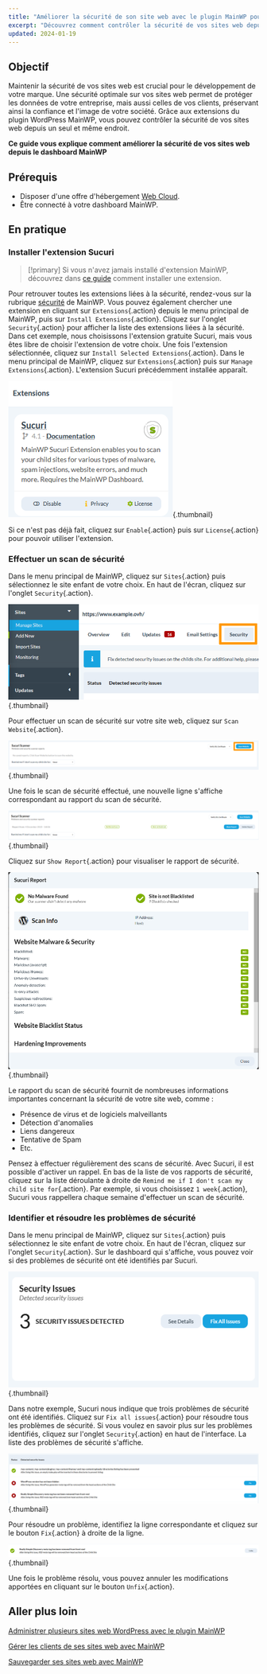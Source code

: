 ```yaml
---
title: "Améliorer la sécurité de son site web avec le plugin MainWP pour WordPress"
excerpt: "Découvrez comment contrôler la sécurité de vos sites web depuis un seul endroit grâce à MainWP"
updated: 2024-01-19
---
```


## Objectif

Maintenir la sécurité de vos sites web est crucial pour le développement de votre marque. Une sécurité optimale sur vos sites web permet de protéger les données de votre entreprise, mais aussi celles de vos clients, préservant ainsi la confiance et l'image de votre société. Grâce aux extensions du plugin WordPress MainWP, vous pouvez contrôler la sécurité de vos sites web depuis un seul et même endroit.

**Ce guide vous explique comment améliorer la sécurité de vos sites web depuis le dashboard MainWP**

## Prérequis

- Disposer d'une offre d'hébergement [Web Cloud](https://www.ovhcloud.com/fr/web-hosting/cloud-web-offer/).
- Être connecté à votre dashboard MainWP.

## En pratique

### Installer l'extension Sucuri

> [!primary]
> Si vous n'avez jamais installé d'extension MainWP, découvrez dans [ce guide](/pages/web_cloud/web_hosting/mainwp_general/) comment installer une extension.
>

Pour retrouver toutes les extensions liées à la sécurité, rendez-vous sur la rubrique [sécurité](https://mainwp.com/mainwp-extensions/extension-category/security/) de MainWP. Vous pouvez également chercher une extension en cliquant sur `Extensions`{.action} depuis le menu principal de MainWP, puis sur `Install Extensions`{.action}. Cliquez sur l'onglet `Security`{.action} pour afficher la liste des extensions liées à la sécurité. Dans cet exemple, nous choisissons l'extension gratuite Sucuri, mais vous êtes libre de choisir l'extension de votre choix. Une fois l'extension sélectionnée, cliquez sur `Install Selected Extensions`{.action}.
Dans le menu principal de MainWP, cliquez sur `Extensions`{.action} puis sur `Manage Extensions`{.action}. L'extension Sucuri précédemment installée apparaît. 

![mainWP security](images/sucuri_extension.png){.thumbnail}

Si ce n'est pas déjà fait, cliquez sur `Enable`{.action} puis sur `License`{.action} pour pouvoir utiliser l'extension.

### Effectuer un scan de sécurité

Dans le menu principal de MainWP, cliquez sur `Sites`{.action} puis sélectionnez le site enfant de votre choix. En haut de l'écran, cliquez sur l'onglet `Security`{.action}.

![mainWP security](images/security_tab.png){.thumbnail}

Pour effectuer un scan de sécurité sur votre site web, cliquez sur `Scan Website`{.action}.

![mainWP](images/sucuri_scanner.png){.thumbnail}

Une fois le scan de sécurité effectué, une nouvelle ligne s'affiche correspondant au rapport du scan de sécurité.

![mainWP security](images/report_security_line.png){.thumbnail}

Cliquez sur `Show Report`{.action} pour visualiser le rapport de sécurité.

![mainWP security](images/security_report_details.png){.thumbnail}

Le rapport du scan de sécurité fournit de nombreuses informations importantes concernant la sécurité de votre site web, comme :

- Présence de virus et de logiciels malveillants
- Détection d'anomalies
- Liens dangereux
- Tentative de Spam
- Etc.

Pensez à effectuer régulièrement des scans de sécurité. Avec Sucuri, il est possible d'activer un rappel. En bas de la liste de vos rapports de sécurité, cliquez sur la liste déroulante à droite de `Remind me if I don't scan my child site for`{.action}. Par exemple, si vous choisissez `1 week`{.action}, Sucuri vous rappellera chaque semaine d'effectuer un scan de sécurité.

### Identifier et résoudre les problèmes de sécurité

Dans le menu principal de MainWP, cliquez sur `Sites`{.action} puis sélectionnez le site enfant de votre choix. En haut de l'écran, cliquez sur l'onglet `Security`{.action}. Sur le dashboard qui s'affiche, vous pouvez voir si des problèmes de sécurité ont été identifiés par Sucuri.

![mainWP security](images/security_overview.png){.thumbnail}

Dans notre exemple, Sucuri nous indique que trois problèmes de sécurité ont été identifiés. Cliquez sur `Fix all issues`{.action} pour résoudre tous les problèmes de sécurité. Si vous voulez en savoir plus sur les problèmes identifiés, cliquez sur l'onglet `Security`{.action} en haut de l'interface. La liste des problèmes de sécurité s'affiche.

![mainWP security](images/security_list.png){.thumbnail}

Pour résoudre un problème, identifiez la ligne correspondante et cliquez sur le bouton `Fix`{.action} à droite de la ligne.

![mainWP security](images/security_unfix.png){.thumbnail}

Une fois le problème résolu, vous pouvez annuler les modifications apportées en cliquant sur le bouton `Unfix`{.action}.


## Aller plus loin

[Administrer plusieurs sites web WordPress avec le plugin MainWP](/pages/web_cloud/web_hosting/mainwp_general/)

[Gérer les clients de ses sites web avec MainWP](/pages/web_cloud/web_hosting/mainwp-client-management/)

[Sauvegarder ses sites web avec MainWP](/pages/web_cloud/web_hosting/mainwp-backup/)







